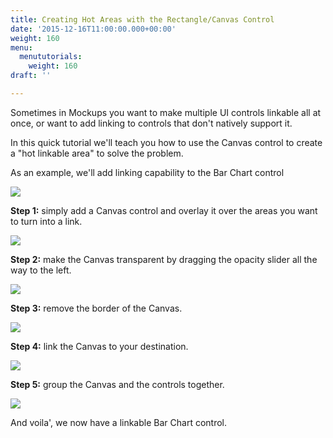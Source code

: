 ```yaml
---
title: Creating Hot Areas with the Rectangle/Canvas Control
date: '2015-12-16T11:00:00.000+00:00'
weight: 160
menu:
  menututorials:
    weight: 160
draft: ''

---
```


Sometimes in Mockups you want to make multiple UI controls linkable all at once, or want to add linking to controls that don't natively support it.

In this quick tutorial we'll teach you how to use the Canvas control to create a "hot linkable area" to solve the problem.

As an example, we'll add linking capability to the Bar Chart control

![](https://media.balsamiq.com/img/support/tutorials/hotareas/tuthot_1.png)

**Step 1:** simply add a Canvas control and overlay it over the areas you want to turn into a link.

![](https://media.balsamiq.com/img/support/tutorials/hotareas/tuthot_2.png)

**Step 2:** make the Canvas transparent by dragging the opacity slider all the way to the left.

![](https://media.balsamiq.com/img/support/tutorials/hotareas/tuthot_3.png)

**Step 3:** remove the border of the Canvas.

![](https://media.balsamiq.com/img/support/tutorials/hotareas/tuthot_4.png)

**Step 4:** link the Canvas to your destination.

![](https://media.balsamiq.com/img/support/tutorials/hotareas/tuthot_5.png)

**Step 5:** group the Canvas and the controls together.

![](https://media.balsamiq.com/img/support/tutorials/hotareas/tuthot_6.png)

And voila', we now have a linkable Bar Chart control.